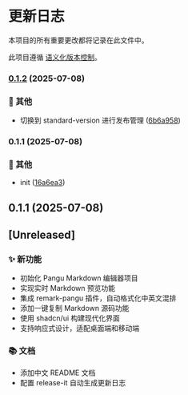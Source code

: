 # 更新日志

本项目的所有重要更改都将记录在此文件中。

此项目遵循 [语义化版本控制](https://semver.org/lang/zh-CN/)。


### [0.1.2](https://github.com/lchtao26/PanguMarkdown/compare/v0.1.1...v0.1.2) (2025-07-08)


### 🔧 其他

* 切换到 standard-version 进行发布管理 ([6b6a958](https://github.com/lchtao26/PanguMarkdown/commit/6b6a9583eb13f6ef2a21a9d1a81f4263d102e707))

### 0.1.1 (2025-07-08)


### 🔧 其他

* init ([16a6ea3](https://github.com/lchtao26/PanguMarkdown/commit/16a6ea3cc18b2f1b8cdb342b6bd34d0938bac6de))

## 0.1.1 (2025-07-08)

## [Unreleased]

### ✨ 新功能
- 初始化 Pangu Markdown 编辑器项目
- 实现实时 Markdown 预览功能
- 集成 remark-pangu 插件，自动格式化中英文混排
- 添加一键复制 Markdown 源码功能
- 使用 shadcn/ui 构建现代化界面
- 支持响应式设计，适配桌面端和移动端

### 📚 文档
- 添加中文 README 文档
- 配置 release-it 自动生成更新日志

